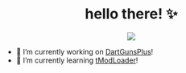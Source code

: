 <h1 align="center">hello there! ✨</h1>

<p align="center">
   <a href="https://discord.com/users/626333424965386240">
      <img src="https://lanyard.cnrad.dev/api/626333424965386240?idleMessage=mmhm" />
   </a>
</p>

* 🔭 I’m currently working on <a href="https://github.com/its-truce/DartGunsPlus" target="_blank">DartGunsPlus</a>!
* 🌱 I’m currently learning <a href="https://github.com/tModLoader/tModLoader" target="_blank">tModLoader</a>!
